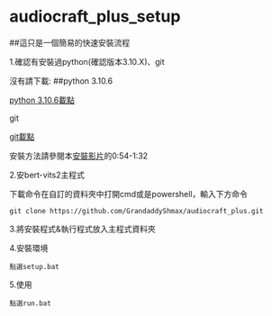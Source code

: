 # audiocraft_plus_setup

##這只是一個簡易的快速安裝流程

1.確認有安裝過python(確認版本3.10.X)、git

沒有請下載:
##python 3.10.6

[python 3.10.6載點](https://www.python.org/ftp/python/3.10.6/python-3.10.6-amd64.exe)

git

[git載點](https://github.com/git-for-windows/git/releases/download/v2.42.0.windows.2/Git-2.42.0.2-64-bit.exe)
		
	
安裝方法請參閱本[安裝影片](https://youtu.be/Wjr7-1ECQwY)的0:54-1:32

2.安bert-vits2主程式

下載命令在自訂的資料夾中打開cmd或是powershell，輸入下方命令
	
	git clone https://github.com/GrandaddyShmax/audiocraft_plus.git

3.將安裝程式&執行程式放入主程式資料夾

4.安裝環境

  `點選setup.bat`

5.使用

  `點選run.bat`
